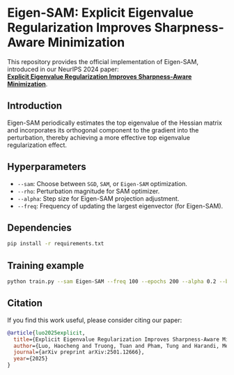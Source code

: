 # Eigen-SAM: Explicit Eigenvalue Regularization Improves Sharpness-Aware Minimization

This repository provides the official implementation of Eigen-SAM, introduced in our NeurIPS 2024 paper:  
**[Explicit Eigenvalue Regularization Improves Sharpness-Aware Minimization](https://openreview.net/pdf?id=JFUhBY34SC)**.

## Introduction
Eigen-SAM periodically estimates the top eigenvalue of the Hessian matrix and incorporates its orthogonal component to the gradient into the perturbation, thereby achieving a more effective top eigenvalue regularization effect.

## Hyperparameters

- `--sam`: Choose between `SGD`, `SAM`, or `Eigen-SAM` optimization.
- `--rho`: Perturbation magnitude for SAM optimizer.
- `--alpha`: Step size for Eigen-SAM projection adjustment.
- `--freq`: Frequency of updating the largest eigenvector (for Eigen-SAM).

## Dependencies

```bash
pip install -r requirements.txt
```

## Training example

```bash
python train.py --sam Eigen-SAM --freq 100 --epochs 200 --alpha 0.2 --batch_size 256 --dataset CIFAR100 --num_workers 4 --rho 0.1 --seed 1
```

## Citation

If you find this work useful, please consider citing our paper:

```bibtex
@article{luo2025explicit,
  title={Explicit Eigenvalue Regularization Improves Sharpness-Aware Minimization},
  author={Luo, Haocheng and Truong, Tuan and Pham, Tung and Harandi, Mehrtash and Phung, Dinh and Le, Trung},
  journal={arXiv preprint arXiv:2501.12666},
  year={2025}
}
